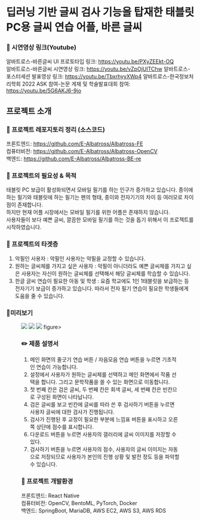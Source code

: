 # 딥러닝 기반 글씨 검사 기능을 탑재한 태블릿 PC용 글씨 연습 어플, 바른 글씨

### :movie_camera: 시연영상 링크(Youtube)
알바트로스-바른글씨 UI 프로토타입 링크: https://youtu.be/PXyZEEkt-OQ  
알바트로스-바른글씨 시연영상 링크: https://youtu.be/vZpOjUITChw
알바트로스-포스터세션 발표영상 링크: https://youtu.be/TbxrhyyXWp4
알바트로스-한국정보처리학회 2022 ASK 참여-논문 게재 및 학술발표대회 참여: https://youtu.be/5G6AKJ6-9jo 
## 프로젝트 소개

 
### :file_folder: 프로젝트 레포지토리 정리 (소스코드)
프론트엔드: https://github.com/E-Albatross/Albatross-FE     
컴퓨터비전: https://github.com/E-Albatross/Albatross-OpenCV  
백엔드: https://github.com/E-Albatross/Albatross-BE-re  

### :pushpin: 프로젝트의 필요성 & 목적
태블릿 PC 보급이 활성화되면서 모바일 필기를 하는 인구가 증가하고 있습니다.
종이에 하는 필기와 태블릿에 하는 필기는 펜의 형태, 종이와 전자기기의 차이 등 여러모로 차이점이 존재합니다.  
하지만 현재 어플 시장에서는 모바일 필기를 위한 어플은 존재하지 않습니다.  
사용자들이 보다 예쁜 글씨, 깔끔한 모바일 필기를 하는 것을 돕기 위해서 이 프로젝트를 시작하였습니다.  

### :pushpin: 프로젝트의 타겟층
 1) 악필인 사용자
    : 악필인 사용자는 악필을 교정할 수 있습니다.
 2) 원하는 글씨체를 가지고 싶은 사용자
    : 악필이 아니더라도 예쁜 글씨체를 가지고 싶은 사용자는 자신이 원하는 글씨체를 선택해서 해당 글씨체를 학습할 수         있습니다.
 3) 한글 글씨 연습이 필요한 아동 및 학생
    : 요즘 학교에도 1인 1태블릿을 보급하는 등 전자기기 보급이 증가하고 있습니다. 따라서 전자 필기 연습이 필요한 학생들에게 도움을 줄 수 있습니다. 

### 📱미리보기
<figure class="third">
    <img src="https://s3-us-west-2.amazonaws.com/secure.notion-static.com/3ad2ef10-5adb-4d4b-b57a-5d1666b7e992/001.png">
    <img src="https://s3-us-west-2.amazonaws.com/secure.notion-static.com/64cff134-2778-4f63-ab9c-a047ce8e4ee4/002.png">
    <img src="https://s3-us-west-2.amazonaws.com/secure.notion-static.com/8a0b921c-a451-42fc-8f8a-fde91122ccf8/003.png">
figure>

###  :pencil2: 제품 설명서
1. 메인 화면의 줄긋기 연습 버튼 / 자음모음 연습 버튼을 누르면 기초적인 연습이 가능합니다. 
2. 설정에서 사용자가 원하는 글씨체를 선택하고 메인 화면에서 작품 선택을 합니다. 그리고 문학작품을 쓸 수 있는 화면으로 이동합니다.
3. 첫 번째 칸은 검은 글씨, 두 번째 칸은 회색 글씨, 세 번째 칸은 빈칸으로 구성된 화면이 나타납니다.
4. 검은 글씨를 보고 빈칸에 글씨를 따라 쓴 후 검사하기 버튼을 누르면 사용자 글씨에 대한 검사가 진행됩니다.
5. 검사가 진행된 후 교정이 필요한 부분에 느낌표 버튼을 표시하고 오른쪽 상단에 점수를 표시합니다.
6. 다운로드 버튼을 누르면 사용자의 갤러리에 글씨 이미지를 저장할 수 있다.
7. 검사하기 버튼을 누르면 사용자의 점수, 사용자의 글씨 이미지는 자동으로 저장되므로 사용자가 본인의 진행 상황 및 발전 정도 등을 파악할 수 있습니다.

### :house_with_garden: 프로젝트 개발환경
프론트엔드: React Native  
컴퓨터비전: OpenCV, BentoML, PyTorch, Docker   
백엔드: SpringBoot, MariaDB, AWS EC2, AWS S3, AWS RDS  
